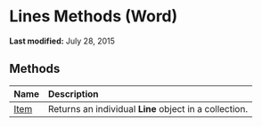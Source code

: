 
# Lines Methods (Word)

 **Last modified:** July 28, 2015


## Methods



|**Name**|**Description**|
|:-----|:-----|
| [Item](036a9007-a8b4-3548-87ec-a9770cc15e9b.md)|Returns an individual  **Line** object in a collection.|
